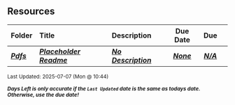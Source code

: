 ## Resources

| Folder | Title | Description | Due Date | Due |  |
|:------|:------|:------|:-----:|:-----:|-----|
| ***<a href="https://github.com/rugbyprof/4443-Msu-IoT/tree/master/Resources/Pdfs">Pdfs</a>*** | ***<a href="https://github.com/rugbyprof/4443-Msu-IoT/tree/master/Resources/Pdfs"> Placeholder Readme </a>*** | ***<a href="https://github.com/rugbyprof/4443-Msu-IoT/tree/master/Resources/Pdfs"> No Description</a>*** | ***<a href="https://github.com/rugbyprof/4443-Msu-IoT/tree/master/Resources/Pdfs">None</a>*** | ***<a href="https://github.com/rugbyprof/4443-Msu-IoT/tree/master/Resources/Pdfs">N/A</a>*** |  |

<sup>Last Updated: 2025-07-07 (Mon @ 10:44)</sup> 

<sup>***Days Left is only accurate if the `Last Updated` date is the same as todays date. Otherwise, use the due date!***</sup> 
